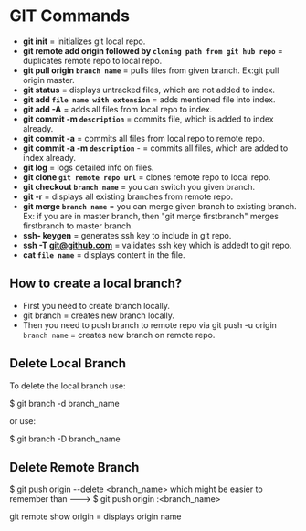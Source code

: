 # GIT Commands
- **git init** = initializes git local repo.
- **git remote add origin  followed by `cloning path from git hub repo`** = duplicates remote repo to local repo.
- **git pull origin `branch name`** = pulls files from given branch.
Ex:git pull origin master.
- **git status** = displays untracked files, which are not added to index.
- **git add `file name with extension`** = adds mentioned file into index.
- **git add -A** = adds all files from local repo to index. 
- **git commit -m `description`** = commits file, which is added to index already.
- **git commit -a** = commits all files from local repo to remote repo.
- **git commit -a -m `description`** - = commits all files, which are added to index already.
- **git log** = logs detailed info on files.
- **git clone `git remote repo url`** = clones remote repo to local repo.
- **git checkout `branch name`** = you can switch you given branch.
- **git -r** = displays all existing branches from remote repo.
- **git merge `branch name`** = you can merge given branch to existing branch.
Ex: if you are in master branch, then "git merge firstbranch" merges firstbranch to master branch.
- **ssh- keygen** = generates ssh key to include in git repo.
- **ssh -T git@github.com** = validates ssh key which is addedt to git repo.
- **cat `file name`** = displays content in the file.

## How to create a local branch?
* First you need to create branch locally.
* git branch <branch name>= creates new branch locally.
* Then you need to push branch to remote repo via git push -u origin `branch name` = creates new branch on remote repo.







Delete Local Branch
--------------------------
To delete the local branch use:

$ git branch -d branch_name

or use:

$ git branch -D branch_name

Delete Remote Branch
-----------------------

$ git push origin --delete <branch_name> which might be easier to remember than ---> $ git push origin :<branch_name>


git remote show origin = displays origin name



